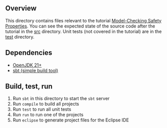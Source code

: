## Overview

This directory contains files relevant to the tutorial [Model-Checking Safety Properties](https://docs.tlapl.us/creating:safety).
You can see the expected state of the source code after the tutorial in the [src](src) directory.
Unit tests (not covered in the tutorial) are in the [test](test) directory.

## Dependencies
- [OpenJDK 21+](https://adoptium.net/)
- [sbt (simple build tool)](https://www.scala-sbt.org/)

## Build, test, run
1. Run `sbt` in this directory to start the `sbt` server
1. Run `compile` to build all projects
1. Run `test` to run all unit tests
1. Run `run` to run one of the projects
1. Run `eclipse` to generate project files for the Eclipse IDE

